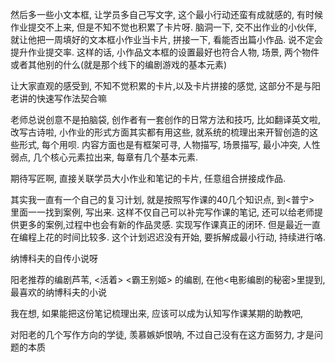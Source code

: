 然后多一些小文本框, 让学员多自己写文字, 这个最小行动还蛮有成就感的, 有时候作业提交不上来, 但是不知不觉也积累了卡片呀. 脑洞一下, 交不出作业的小伙伴, 就让他把一周填好的文本框小作业当卡片, 拼接一下, 看能否出篇小作品. 说不定会提升作业提交率. 这样的话, 小作品文本框的设置最好也符合人物, 场景, 两个物件或者其他别的什么(就是那个线下的编剧游戏的基本元素)

让大家直观的感受到, 不知不觉积累的卡片,以及卡片拼接的感觉, 这部分不是与阳老讲的快速写作法契合嘛

老师总说创意不是拍脑袋, 创作者有一套创作的日常方法和技巧, 比如翻译英文啦, 改写古诗啦, 小作业的形式方面其实都有用这些, 就系统的梳理出来开智创造的这些形式, 每个用呗. 内容方面也是有框架可寻, 人物描写, 场景描写, 最小冲突, 人性弱点, 几个核心元素拉出来, 每章有几个基本元素.

期待写匠啊, 直接关联学员大小作业和笔记的卡片, 任意组合拼接成作品.

其实我一直有一个自己的复习计划, 就是按照写作课的40几个知识点, 到\<普宁\> 里面一一找到案例, 写出来. 这样不仅自己可以补完写作课的笔记, 还可以给老师提供更多的案例,过程中也会有新的作品灵感. 实现写作课真正的闭环. 但是最近一直在编程上花的时间比较多. 这个计划迟迟没有开始, 要拆解成最小行动, 持续进行咯.

纳博科夫的自传小说呀

阳老推荐的编剧芦苇, \<活着\> \<霸王别姬\> 的编剧, 在他\<电影编剧的秘密\>里提到, 最喜欢的纳博科夫的小说

我在想, 如果能把这份笔记梳理出来, 应该可以成为认知写作课某期的助教吧, 

对阳老的几个写作方向的学徒, 羡慕嫉妒恨呐, 不过自己没有在这方面努力, 才是问题的本质




